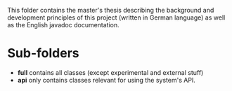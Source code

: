This folder contains the master's thesis describing the background and development principles of this project (written in German language) as well as the English javadoc documentation.

# Sub-folders

* **full** contains all classes (except experimental and external stuff)
* **api** only contains classes relevant for using the system's API.